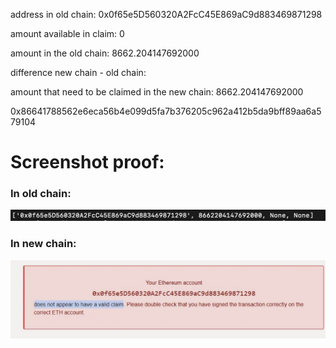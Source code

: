 address in old chain: 0x0f65e5D560320A2FcC45E869aC9d883469871298

amount available in claim: 0

amount in the old chain: 8662.204147692000

difference new chain - old chain:

amount that need to be claimed in the new chain: 8662.204147692000

0x86641788562e6eca56b4e099d5fa7b376205c962a412b5da9bff89aa6a579104

# Screenshot proof:

### In old chain:
![0x0f65e5D560320A2FcC45E869aC9d883469871298](../media/0x0f65e5D560320A2FcC45E869aC9d883469871298-old-chain.png)

### In new chain:
![0x0f65e5D560320A2FcC45E869aC9d883469871298](../media/0x0f65e5D560320A2FcC45E869aC9d883469871298-new-chain.png)

